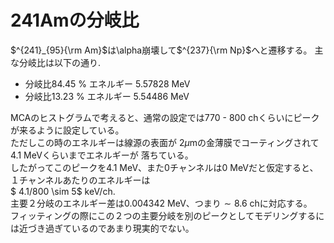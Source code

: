 # 241Amの分岐比
$^{241}_{95}{\rm Am}$は\alpha崩壊して$^{237}{\rm Np}$へと遷移する。
主な分岐比は以下の通り.  
- 分岐比84.45 % エネルギー 5.57828 MeV  
- 分岐比13.23 % エネルギー 5.54486 MeV  

MCAのヒストグラムで考えると、通常の設定では770 - 800 chくらいにピークが来るように設定している。  
ただしこの時のエネルギーは線源の表面が$~2\mu$mの金薄膜でコーティングされて4.1 MeVくらいまでエネルギーが
落ちている。  
したがってこのピークを4.1 MeV、また0チャンネルは0 MeVだと仮定すると、１チャンネルあたりのエネルギーは  
$ 4.1/800 \sim 5$ keV/ch.  
主要２分岐のエネルギー差は$0.004342$ MeV、つまり$\sim 8.6$ chに対応する。  
フィッティングの際にこの２つの主要分岐を別のピークとしてモデリングするには近づき過ぎているのであまり現実的でない。
